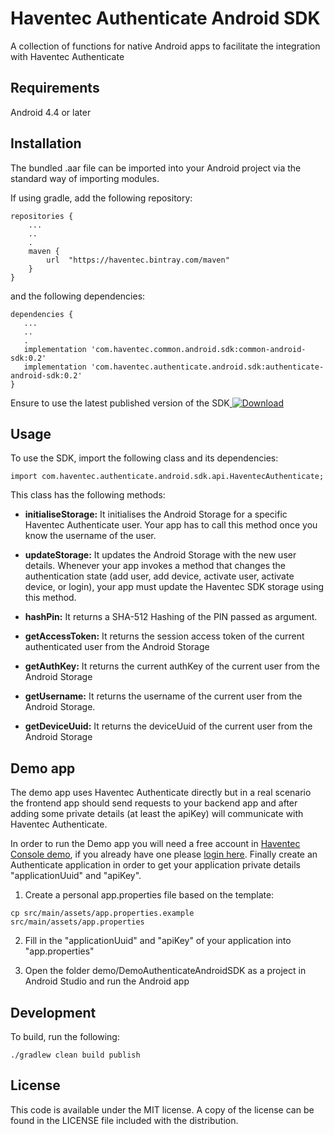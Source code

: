 # Haventec Authenticate Android SDK

A collection of functions for native Android apps to facilitate the integration with Haventec Authenticate

## Requirements

Android 4.4 or later

## Installation

The bundled .aar file can be imported into your Android project via the standard way of importing modules.

If using gradle, add the following repository:
```
repositories {
    ...
    ..
    .
    maven {
        url  "https://haventec.bintray.com/maven"
    }
}
```    

and the following dependencies:

```
dependencies {
   ...
   ..
   .
   implementation 'com.haventec.common.android.sdk:common-android-sdk:0.2'
   implementation 'com.haventec.authenticate.android.sdk:authenticate-android-sdk:0.2'
}
```

Ensure to use the latest published version of the SDK[ ![Download](https://api.bintray.com/packages/haventec/maven/authenticate-android-sdk/images/download.svg?version=0.2) ](https://bintray.com/haventec/maven/authenticate-android-sdk/0.2/link)

## Usage

To use the SDK, import the following class and its dependencies:
```
import com.haventec.authenticate.android.sdk.api.HaventecAuthenticate;
```

This class has the following methods:

 * **initialiseStorage:** It initialises the Android Storage for a specific Haventec Authenticate user. Your app has to call this method once you know the username of the user.

* **updateStorage:** It updates the Android Storage with the new user details. Whenever your app invokes a method that changes the authentication state (add user, add device, activate user, activate device, or login), your app must update the Haventec SDK storage using this method.

* **hashPin:** It returns a SHA-512 Hashing of the PIN passed as argument. 

* **getAccessToken:** It returns the session access token of the current authenticated user from the Android Storage

* **getAuthKey:** It returns the current authKey of the current user from the Android Storage

* **getUsername:** It returns the username of the current user from the Android Storage.

* **getDeviceUuid:** It returns the deviceUuid of the current user from the Android Storage

## Demo app
The demo app uses Haventec Authenticate directly but in a real scenario the frontend app should send requests to your backend app and after adding some private details (at least the apiKey) will communicate with Haventec Authenticate.

In order to run the Demo app you will need a free account in [Haventec Console demo](https://console-demo.haventec.com/orgsignup), if you already have one please [login here](https://console-demo.haventec.com/login). Finally create an Authenticate application in order to get your application private details "applicationUuid" and "apiKey".

1. Create a personal app.properties file based on the template: 
```
cp src/main/assets/app.properties.example src/main/assets/app.properties
```

2. Fill in the "applicationUuid" and "apiKey" of your application into "app.properties"

3. Open the folder demo/DemoAuthenticateAndroidSDK as a project in Android Studio and run the Android app

## Development
To build, run the following:
```
./gradlew clean build publish
```

## License

This code is available under the MIT license. A copy of the license can be found in the LICENSE file included with the distribution.
 
